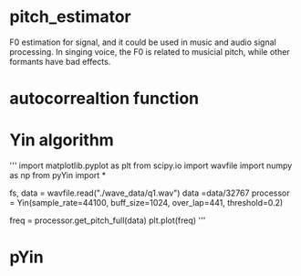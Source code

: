 # pitch_estimator
F0 estimation for signal, and it could be used in music and audio signal processing. In singing voice, the F0 is related to musicial pitch, while other formants have bad effects. 
# autocorrealtion function

# Yin algorithm
'''
import matplotlib.pyplot as plt
from scipy.io import wavfile
import numpy as np
from pyYin import *

fs, data = wavfile.read("./wave_data/q1.wav")
data =data/32767 
processor = Yin(sample_rate=44100, buff_size=1024, over_lap=441, threshold=0.2)

freq = processor.get_pitch_full(data)
plt.plot(freq)
'''

# pYin
